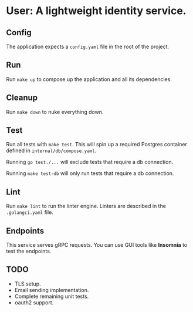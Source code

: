 # User: A lightweight identity service.

## Config

The application expects a `config.yaml` file in the root of the project.

## Run

Run `make up` to compose up the application and all its dependencies.


## Cleanup


Run `make down` to nuke everything down.


## Test

Run all tests with `make test`. This will spin up a required Postgres container defined in `internal/db/compose.yaml`. 

Running `go test./...` will exclude tests that require a db connection.


Running `make test-db` will only run tests that require a db connection.


## Lint
Run `make lint` to run the linter engine. Linters are described in the `.golangci.yaml` file.


## Endpoints
This service serves gRPC requests. You can use GUI tools like **Insomnia** to test the endpoints.


## TODO
* TLS setup.
* Email sending implementation.
* Complete remaining unit tests.
* oauth2 support.

